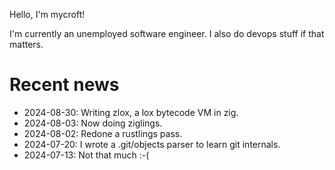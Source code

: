 Hello, I'm mycroft!

I'm currently an unemployed software engineer. I also do devops stuff if that matters.

# Recent news

- 2024-08-30: Writing zlox, a lox bytecode VM in zig.
- 2024-08-03: Now doing ziglings.
- 2024-08-02: Redone a rustlings pass.
- 2024-07-20: I wrote a .git/objects parser to learn git internals.
- 2024-07-13: Not that much :-(

